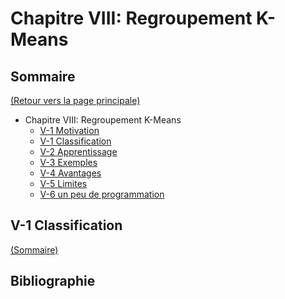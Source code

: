 ﻿# Chapitre VIII: Regroupement K-Means

## Sommaire

[(Retour vers la page principale)](README.md)

- Chapitre VIII: Regroupement K-Means
  - [V-1 Motivation](#iv-1-motivation)
  - [V-1 Classification](#iv-1-classification)
  - [V-2 Apprentissage](#iv-2-apprentissage)
  - [V-3 Exemples](#iv-3-exemples)
  - [V-4 Avantages](#iv-4-avantages)
  - [V-5 Limites](#iv-5-limites)
  - [V-6 un peu de programmation](#iv-6-un-peu-de-programmation)

## V-1 Classification

[(Sommaire)](#sommaire)

## Bibliographie
